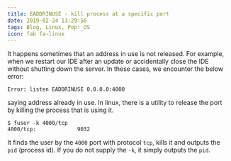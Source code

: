 ```yaml
---
title: EADDRINUSE - kill process at a specific port
date: 2019-02-24 13:29:56
tags: Blog, Linux, Pop!_OS
icon: fab fa-linux
---
```


It happens sometimes that an address in use is not released. For example, when we restart our IDE after an update or accidentally close the IDE without shutting down the server. In these cases, we encounter the below error:

    Error: listen EADDRINUSE 0.0.0.0:4000

saying address already in use. In linux, there is a utility to release the port by killing the process that is using it.

    $ fuser -k 4000/tcp
    4000/tcp:             9032

It finds the user by the `4000` port with protocol `tcp`, kills it and outputs the `pid` (process id). If you do not supply the `-k`, it simply outputs the `pid`.
